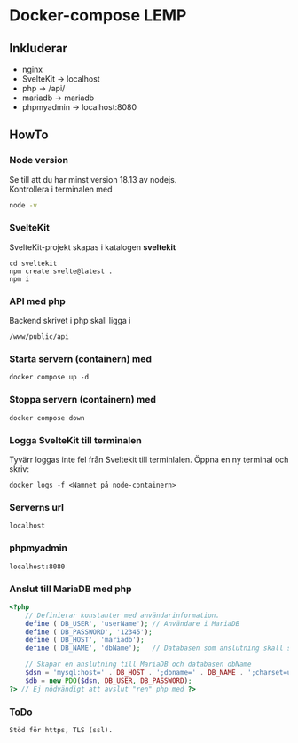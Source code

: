 # Docker-compose LEMP
## Inkluderar
- nginx 
- SvelteKit -> localhost
- php -> /api/
- mariadb -> mariadb
- phpmyadmin -> localhost:8080

## HowTo
### Node version
Se till att du har minst version 18.13 av nodejs.    
Kontrollera i terminalen med 
```bash
node -v
```

### SvelteKit
SvelteKit-projekt skapas i katalogen **sveltekit**
```console
cd sveltekit
npm create svelte@latest .
npm i
```
### API med php
Backend skrivet i php skall ligga i

    /www/public/api
### Starta servern (containern) med
    docker compose up -d
### Stoppa servern (containern) med
    docker compose down

### Logga SvelteKit till terminalen
Tyvärr loggas inte fel från Sveltekit till terminlalen.
Öppna en ny terminal och skriv:

````console
docker logs -f <Namnet på node-containern>
````
### Serverns url
    localhost
### phpmyadmin
    localhost:8080
### Anslut till MariaDB med php

````php
<?php
    // Definierar konstanter med användarinformation.
    define ('DB_USER', 'userName'); // Användare i MariaDB
    define ('DB_PASSWORD', '12345');
    define ('DB_HOST', 'mariadb');
    define ('DB_NAME', 'dbName');   // Databasen som anslutning skall ske till

    // Skapar en anslutning till MariaDB och databasen dbName
    $dsn = 'mysql:host=' . DB_HOST . ';dbname=' . DB_NAME . ';charset=utf8';
    $db = new PDO($dsn, DB_USER, DB_PASSWORD);
?> // Ej nödvändigt att avslut "ren" php med ?>
````
### ToDo
    Stöd för https, TLS (ssl).

